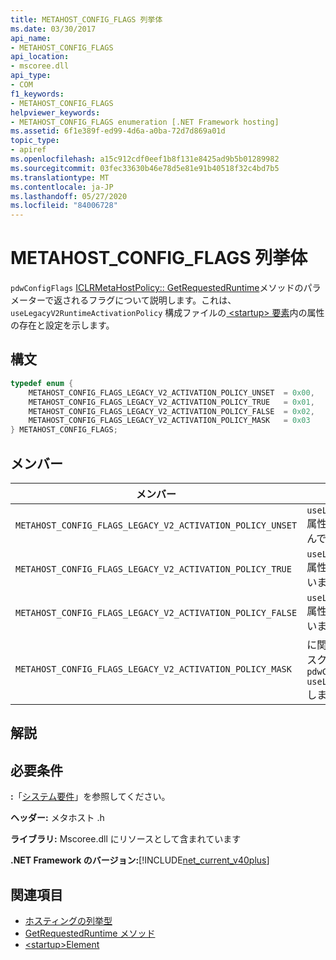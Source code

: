 ```yaml
---
title: METAHOST_CONFIG_FLAGS 列挙体
ms.date: 03/30/2017
api_name:
- METAHOST_CONFIG_FLAGS
api_location:
- mscoree.dll
api_type:
- COM
f1_keywords:
- METAHOST_CONFIG_FLAGS
helpviewer_keywords:
- METAHOST_CONFIG_FLAGS enumeration [.NET Framework hosting]
ms.assetid: 6f1e389f-ed99-4d6a-a0ba-72d7d869a01d
topic_type:
- apiref
ms.openlocfilehash: a15c912cdf0eef1b8f131e8425ad9b5b01289982
ms.sourcegitcommit: 03fec33630b46e78d5e81e91b40518f32c4bd7b5
ms.translationtype: MT
ms.contentlocale: ja-JP
ms.lasthandoff: 05/27/2020
ms.locfileid: "84006728"
---
```

# <a name="metahost_config_flags-enumeration"></a>METAHOST_CONFIG_FLAGS 列挙体
`pdwConfigFlags` [ICLRMetaHostPolicy:: GetRequestedRuntime](../../../../docs/framework/unmanaged-api/hosting/iclrmetahostpolicy-getrequestedruntime-method.md)メソッドのパラメーターで返されるフラグについて説明します。これは、 `useLegacyV2RuntimeActivationPolicy` 構成ファイルの[ \<startup> 要素](../../configure-apps/file-schema/startup/startup-element.md)内の属性の存在と設定を示します。  
  
## <a name="syntax"></a>構文  
  
```cpp  
typedef enum {  
    METAHOST_CONFIG_FLAGS_LEGACY_V2_ACTIVATION_POLICY_UNSET  = 0x00,  
    METAHOST_CONFIG_FLAGS_LEGACY_V2_ACTIVATION_POLICY_TRUE   = 0x01,  
    METAHOST_CONFIG_FLAGS_LEGACY_V2_ACTIVATION_POLICY_FALSE  = 0x02,  
    METAHOST_CONFIG_FLAGS_LEGACY_V2_ACTIVATION_POLICY_MASK   = 0x03  
} METAHOST_CONFIG_FLAGS;  
```  
  
## <a name="members"></a>メンバー  
  
|メンバー|説明|  
|------------|-----------------|  
|`METAHOST_CONFIG_FLAGS_LEGACY_V2_ACTIVATION_POLICY_UNSET`|`useLegacyV2RuntimeActivationPolicy`属性が[ \<startup> 要素](../../configure-apps/file-schema/startup/startup-element.md)内に存在しませんでした。|  
|`METAHOST_CONFIG_FLAGS_LEGACY_V2_ACTIVATION_POLICY_TRUE`|`useLegacyV2RuntimeActivationPolicy`属性が存在し、がに設定されて `true` います。|  
|`METAHOST_CONFIG_FLAGS_LEGACY_V2_ACTIVATION_POLICY_FALSE`|`useLegacyV2RuntimeActivationPolicy`属性が存在し、がに設定されて `false` います。|  
|`METAHOST_CONFIG_FLAGS_LEGACY_V2_ACTIVATION_POLICY_MASK`|に関連する値を取得するには、このマスクをで返される値に適用 `pdwConfigFlags` `useLegacyV2RuntimeActivationPolicy` します。|  
  
## <a name="remarks"></a>解説  
  
## <a name="requirements"></a>必要条件  
 **:**「[システム要件](../../get-started/system-requirements.md)」を参照してください。  
  
 **ヘッダー:** メタホスト .h  
  
 **ライブラリ:** Mscoree.dll にリソースとして含まれています  
  
 **.NET Framework のバージョン:**[!INCLUDE[net_current_v40plus](../../../../includes/net-current-v40plus-md.md)]  
  
## <a name="see-also"></a>関連項目

- [ホスティングの列挙型](hosting-enumerations.md)
- [GetRequestedRuntime メソッド](iclrmetahostpolicy-getrequestedruntime-method.md)
- [\<startup>Element](../../configure-apps/file-schema/startup/startup-element.md)
